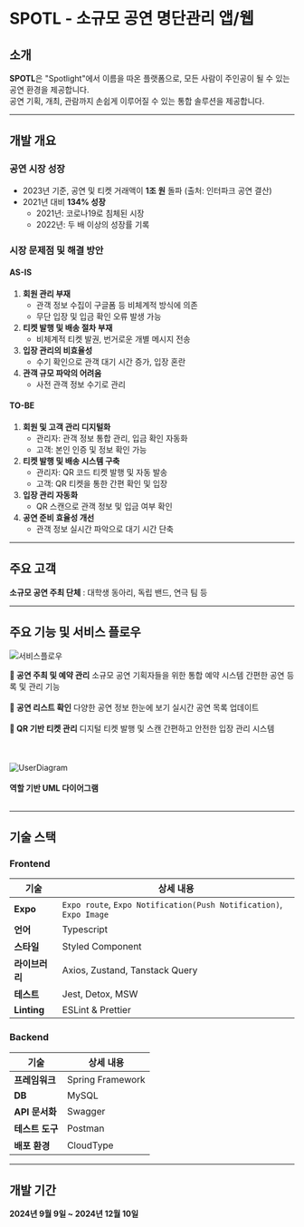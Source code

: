 # SPOTL - 소규모 공연 명단관리 앱/웹

## 소개
**SPOTL**은 "Spotlight"에서 이름을 따온 플랫폼으로, 모든 사람이 주인공이 될 수 있는 공연 환경을 제공합니다.  
공연 기획, 개최, 관람까지 손쉽게 이루어질 수 있는 통합 솔루션을 제공합니다.

---

## 개발 개요

### 공연 시장 성장
- 2023년 기준, 공연 및 티켓 거래액이 **1조 원** 돌파 (출처: 인터파크 공연 결산)
- 2021년 대비 **134% 성장**  
  - 2021년: 코로나19로 침체된 시장  
  - 2022년: 두 배 이상의 성장률 기록  

### 시장 문제점 및 해결 방안
#### **AS-IS**  
1. **회원 관리 부재**  
   - 관객 정보 수집이 구글폼 등 비체계적 방식에 의존
   - 무단 입장 및 입금 확인 오류 발생 가능  
2. **티켓 발행 및 배송 절차 부재**  
   - 비체계적 티켓 발권, 번거로운 개별 메시지 전송  
3. **입장 관리의 비효율성**  
   - 수기 확인으로 관객 대기 시간 증가, 입장 혼란  
4. **관객 규모 파악의 어려움**  
   - 사전 관객 정보 수기로 관리  

#### **TO-BE**  
1. **회원 및 고객 관리 디지털화**  
   - 관리자: 관객 정보 통합 관리, 입금 확인 자동화  
   - 고객: 본인 인증 및 정보 확인 가능  
2. **티켓 발행 및 배송 시스템 구축**  
   - 관리자: QR 코드 티켓 발행 및 자동 발송  
   - 고객: QR 티켓을 통한 간편 확인 및 입장  
3. **입장 관리 자동화**  
   - QR 스캔으로 관객 정보 및 입금 여부 확인  
4. **공연 준비 효율성 개선**  
   - 관객 정보 실시간 파악으로 대기 시간 단축  

---

## 주요 고객
 **소규모 공연 주최 단체** : 대학생 동아리, 독립 밴드, 연극 팀 등  

---

## 주요 기능 및 서비스 플로우
![서비스플로우](https://github.com/user-attachments/assets/72bf1865-5b92-4175-a31c-75de5f27ae59)

**📅 공연 주최 및 예약 관리**
소규모 공연 기획자들을 위한 통합 예약 시스템
간편한 공연 등록 및 관리 기능
<br/><br/>
**🎫 공연 리스트 확인**
다양한 공연 정보 한눈에 보기
실시간 공연 목록 업데이트
<br/><br/>
**🔐 QR 기반 티켓 관리**
디지털 티켓 발행 및 스캔
간편하고 안전한 입장 관리 시스템
<br/><br/>
<br/><br/>
![UserDiagram](https://github.com/user-attachments/assets/4636fecf-5f09-4581-9101-348ff7185402)
<br/><br/>
 **역할 기반 UML 다이어그램**
<br/><br/>

---

## 기술 스택

### Frontend
| 기술       | 상세 내용                                                                                          |
|------------|---------------------------------------------------------------------------------------------------|
| **Expo**   | `Expo route`, `Expo Notification(Push Notification)`, `Expo Image` |
| **언어**   | Typescript                                                                                       |
| **스타일** | Styled Component                                                                                 |
| **라이브러리** | Axios, Zustand, Tanstack Query                                                                 |
| **테스트** | Jest, Detox, MSW                                                                                 |
| **Linting** | ESLint & Prettier                                                                               |

### Backend
| 기술            | 상세 내용         |
|-----------------|------------------|
| **프레임워크**   | Spring Framework |
| **DB**          | MySQL            |
| **API 문서화**   | Swagger          |
| **테스트 도구**  | Postman          |
| **배포 환경**    | CloudType        |

---

## 개발 기간
**2024년 9월 9일 ~ 2024년 12월 10일**
